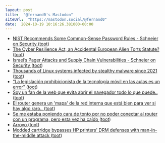 ```yaml
---
layout: post
title:  "@fernand0's Mastodon"
siteUrl:  "https://mastodon.social/@fernand0"
date:  2024-10-19 10:16:26.381000+00:00
---
```

*  [NIST Recommends Some Common-Sense Password Rules - Schneier on Security ](https://www.schneier.com/blog/archives/2024/09/nist-recommends-some-common-sense-password-rules.htm) ([toot](https://mastodon.social/@fernand0/113333566595273876))
*  [The Cyber Resilience Act, an Accidental European Alien Torts Statute? ](https://www.lawfaremedia.org/article/the-cyber-resilience-act--an-accidental-european-alien-torts-statut) ([toot](https://mastodon.social/@fernand0/113333349529249050))
*  [Israel’s Pager Attacks and Supply Chain Vulnerabilities - Schneier on Security ](https://www.schneier.com/blog/archives/2024/09/israels-pager-attacks.htm) ([toot](https://mastodon.social/@fernand0/113333168400477288))
*  [Thousands of Linux systems infected by stealthy malware since 2021 ](https://arstechnica.com/security/2024/10/persistent-stealthy-linux-malware-has-infected-thousands-since-2021) ([toot](https://mastodon.social/@fernand0/113332273519605352))
*  [“La legislación prohibicionista de la tecnología móvil en las aulas es un error” ](https://www.educaciontrespuntocero.com/entrevistas/manuel-area-moreira) ([toot](https://mastodon.social/@fernand0/113331406325023862))
*  [Soy un fan de la web que evita abrir el navegador todo lo que puede.. ](https://mastodon.social/@fernand0/113329984483781306) ([toot](https://mastodon.social/@fernand0/113329984483781306))
*  [El router genera un &#39;mapa&#39; de la red interna que está bien para ver si hay algo raro.. ](https://mastodon.social/@fernand0/113329979953112229) ([toot](https://mastodon.social/@fernand0/113329979953112229))
*  [Se me estaba poniendo cara de tonto por no poder conectar al router con un programa, pero esta vez ha caído ](https://mastodon.social/@fernand0/113329962339012534) ([toot](https://mastodon.social/@fernand0/113329962339012534))
*  [Arroyo ](https://www.flickr.com/photos/fernand0/54052106748) ([toot](https://mastodon.social/@fernand0/113329678041633969))
*  [Modded cartridge bypasses HP printers' DRM defenses with man-in-the-middle attack ](https://www.techspot.com/news/104922-modded-cartridge-bypasses-hp-printers-drm-defenses-man.htm) ([toot](https://mastodon.social/@fernand0/113329581333825097))
